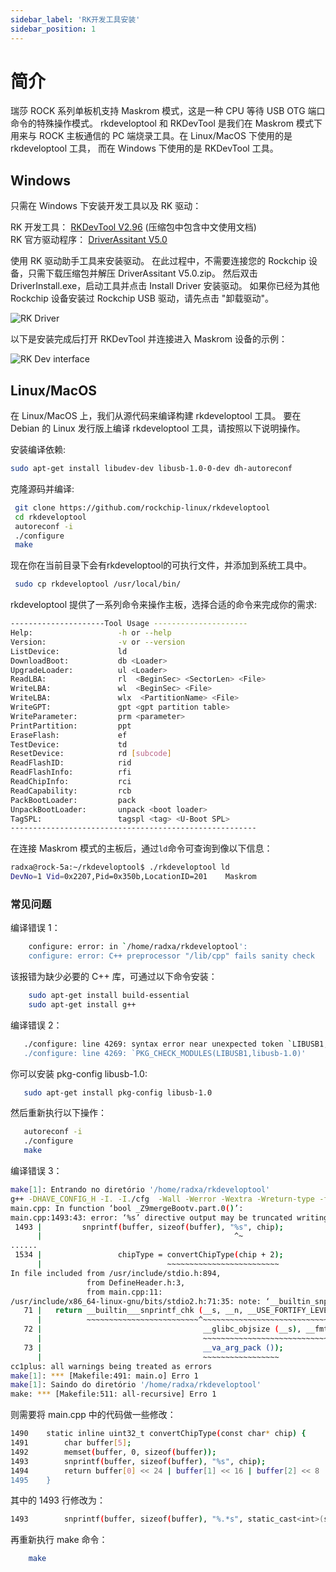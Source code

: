 ```yaml
---
sidebar_label: 'RK开发工具安装'
sidebar_position: 1
---
```


# 简介

瑞莎 ROCK 系列单板机支持 Maskrom 模式，这是一种 CPU 等待 USB OTG 端口命令的特殊操作模式。
rkdeveloptool 和 RKDevTool 是我们在 Maskrom 模式下用来与 ROCK 主板通信的 PC 端烧录工具。在 Linux/MacOS 下使用的是 rkdeveloptool 工具，
而在 Windows 下使用的是 RKDevTool 工具。

## Windows

只需在 Windows 下安装开发工具以及 RK 驱动： 

RK 开发工具： [RKDevTool V2.96](https://dl.radxa.com/tools/windows/RKDevTool_Release_v2.96_zh.zip) (压缩包中包含中文使用文档)  
RK 官方驱动程序： [DriverAssitant V5.0](https://dl.radxa.com/tools/windows/DriverAssitant_v5.0.zip)  

使用 RK 驱动助手工具来安装驱动。 
在此过程中，不需要连接您的 Rockchip 设备，只需下载压缩包并解压 DriverAssitant V5.0.zip。 
然后双击 DriverInstall.exe，启动工具并点击 Install Driver 安装驱动。 
如果你已经为其他 Rockchip 设备安装过 Rockchip USB 驱动，请先点击 "卸载驱动"。

![RK Driver](/img/configuration/RK-Driver-Assistant-Install-Uninstall.webp)

以下是安装完成后打开 RKDevTool 并连接进入 Maskrom 设备的示例：  

![RK Dev interface](/img/rock5a/on-maskrom.webp)

## Linux/MacOS

在 Linux/MacOS 上，我们从源代码来编译构建 rkdeveloptool 工具。 要在 Debian 的 Linux 发行版上编译 rkdeveloptool 工具，请按照以下说明操作。  

安装编译依赖:  

```bash
sudo apt-get install libudev-dev libusb-1.0-0-dev dh-autoreconf
```

克隆源码并编译:  

```bash
 git clone https://github.com/rockchip-linux/rkdeveloptool
 cd rkdeveloptool
 autoreconf -i
 ./configure
 make
```

现在你在当前目录下会有rkdeveloptool的可执行文件，并添加到系统工具中。

```bash
 sudo cp rkdeveloptool /usr/local/bin/
```

rkdeveloptool 提供了一系列命令来操作主板，选择合适的命令来完成你的需求:  

```bash
---------------------Tool Usage ---------------------
Help:                   -h or --help
Version:                -v or --version
ListDevice:             ld
DownloadBoot:           db <Loader>
UpgradeLoader:          ul <Loader>
ReadLBA:                rl  <BeginSec> <SectorLen> <File>
WriteLBA:               wl  <BeginSec> <File>
WriteLBA:               wlx  <PartitionName> <File>
WriteGPT:               gpt <gpt partition table>
WriteParameter:         prm <parameter>
PrintPartition:         ppt
EraseFlash:             ef
TestDevice:             td
ResetDevice:            rd [subcode]
ReadFlashID:            rid
ReadFlashInfo:          rfi
ReadChipInfo:           rci
ReadCapability:         rcb
PackBootLoader:         pack
UnpackBootLoader:       unpack <boot loader>
TagSPL:                 tagspl <tag> <U-Boot SPL>
-------------------------------------------------------
```

在连接 Maskrom 模式的主板后，通过`ld`命令可查询到像以下信息：  

```bash
radxa@rock-5a:~/rkdeveloptool$ ./rkdeveloptool ld
DevNo=1 Vid=0x2207,Pid=0x350b,LocationID=201    Maskrom
```


### 常见问题

编译错误 1：

```bash
    configure: error: in `/home/radxa/rkdeveloptool':
    configure: error: C++ preprocessor "/lib/cpp" fails sanity check

```

该报错为缺少必要的 C++ 库，可通过以下命令安装：  

```bash
    sudo apt-get install build-essential
    sudo apt-get install g++
```

编译错误 2：

```bash
   ./configure: line 4269: syntax error near unexpected token `LIBUSB1,libusb-1.0'
   ./configure: line 4269: `PKG_CHECK_MODULES(LIBUSB1,libusb-1.0)'
```

你可以安装 pkg-config libusb-1.0:  

```bash
   sudo apt-get install pkg-config libusb-1.0
```

然后重新执行以下操作：  

```bash
   autoreconf -i
   ./configure
   make
```

编译错误 3：  

```bash
make[1]: Entrando no diretório '/home/radxa/rkdeveloptool'
g++ -DHAVE_CONFIG_H -I. -I./cfg  -Wall -Werror -Wextra -Wreturn-type -fno-strict-aliasing -D_FILE_OFFSET_BITS=64 -D_LARGE_FILE -I/usr/include/libusb-1.0   -g -O2 -MT main.o -MD -MP -MF .deps/main.Tpo -c -o main.o main.cpp
main.cpp: In function ‘bool _Z9mergeBootv.part.0()’:
main.cpp:1493:43: error: ‘%s’ directive output may be truncated writing up to 557 bytes into a region of size 5 [-Werror=format-truncation=]
 1493 |         snprintf(buffer, sizeof(buffer), "%s", chip);
      |                                           ^~
......
 1534 |                 chipType = convertChipType(chip + 2);
      |                            ~~~~~~~~~~~~~~~~~~~~~~~~~
In file included from /usr/include/stdio.h:894,
                 from DefineHeader.h:3,
                 from main.cpp:11:
/usr/include/x86_64-linux-gnu/bits/stdio2.h:71:35: note: ‘__builtin_snprintf’ output between 1 and 558 bytes into a destination of size 5
   71 |   return __builtin___snprintf_chk (__s, __n, __USE_FORTIFY_LEVEL - 1,
      |          ~~~~~~~~~~~~~~~~~~~~~~~~~^~~~~~~~~~~~~~~~~~~~~~~~~~~~~~~~~~~
   72 |                                    __glibc_objsize (__s), __fmt,
      |                                    ~~~~~~~~~~~~~~~~~~~~~~~~~~~~~
   73 |                                    __va_arg_pack ());
      |                                    ~~~~~~~~~~~~~~~~~
cc1plus: all warnings being treated as errors
make[1]: *** [Makefile:491: main.o] Erro 1
make[1]: Saindo do diretório '/home/radxa/rkdeveloptool'
make: *** [Makefile:511: all-recursive] Erro 1
```

则需要将 main.cpp 中的代码做一些修改：  

```bash
1490    static inline uint32_t convertChipType(const char* chip) {
1491	    char buffer[5];
1492	    memset(buffer, 0, sizeof(buffer));
1493	    snprintf(buffer, sizeof(buffer), "%s", chip);
1494	    return buffer[0] << 24 | buffer[1] << 16 | buffer[2] << 8 | buffer[3];
1495    }
```

其中的 1493 行修改为： 

```bash
1493        snprintf(buffer, sizeof(buffer), "%.*s", static_cast<int>(sizeof(buffer) - 1), chip);
```

再重新执行 make 命令：  

```bash
    make
```




